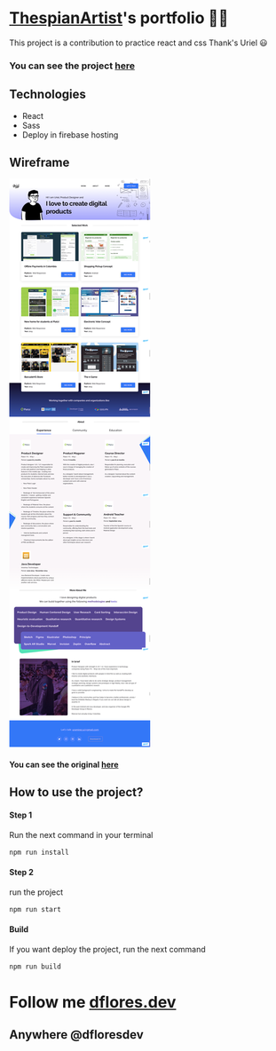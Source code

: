 # [ThespianArtist](https://twitter.com/ThespianArtist)'s portfolio 👨‍💻

This project is a contribution to practice react and css
Thank's Uriel :smiley:

### You can see the project [here](https://thespianartist-33a0a.web.app/)

## Technologies

- React
- Sass
- Deploy in firebase hosting

## Wireframe

![Wireframe thespianArtist](/.readme-statics/wireframe.png)

#### You can see the original [here](https://marvelapp.com/6b4c8h1/screen/67086165)

## How to use the project?

#### Step 1

Run the next command in your terminal

```markdown
npm run install
```

#### Step 2

run the project

```markdown
npm run start
```

#### Build

If you want deploy the project, run the next command

```markdown
npm run build
```

# Follow me [dflores.dev](https://dflores.dev/)

## Anywhere @dfloresdev
